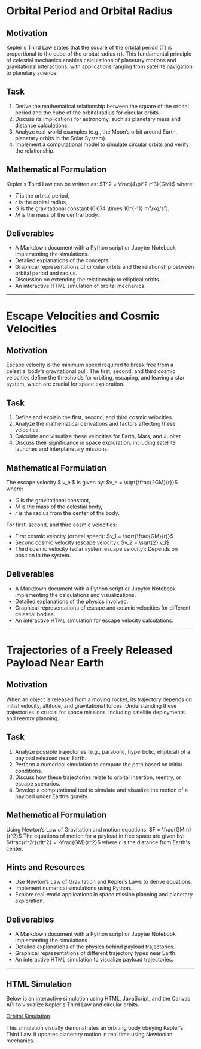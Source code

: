 # Orbital Period and Orbital Radius

## Motivation
Kepler's Third Law states that the square of the orbital period (T) is proportional to the cube of the orbital radius (r). This fundamental principle of celestial mechanics enables calculations of planetary motions and gravitational interactions, with applications ranging from satellite navigation to planetary science.

## Task
1. Derive the mathematical relationship between the square of the orbital period and the cube of the orbital radius for circular orbits.
2. Discuss its implications for astronomy, such as planetary mass and distance calculations.
3. Analyze real-world examples (e.g., the Moon’s orbit around Earth, planetary orbits in the Solar System).
4. Implement a computational model to simulate circular orbits and verify the relationship.

## Mathematical Formulation
Kepler's Third Law can be written as:
$T^2 = \frac{4\pi^2 r^3}{GM}$
where:
- $T$ is the orbital period,
- $r$ is the orbital radius,
- $G$ is the gravitational constant (6.674 \times 10^{-11} m³/kg/s²),
- $M$ is the mass of the central body.

## Deliverables
- A Markdown document with a Python script or Jupyter Notebook implementing the simulations.
- Detailed explanations of the concepts.
- Graphical representations of circular orbits and the relationship between orbital period and radius.
- Discussion on extending the relationship to elliptical orbits.
- An interactive HTML simulation of orbital mechanics.

---

# Escape Velocities and Cosmic Velocities

## Motivation
Escape velocity is the minimum speed required to break free from a celestial body’s gravitational pull. The first, second, and third cosmic velocities define the thresholds for orbiting, escaping, and leaving a star system, which are crucial for space exploration.

## Task
1. Define and explain the first, second, and third cosmic velocities.
2. Analyze the mathematical derivations and factors affecting these velocities.
3. Calculate and visualize these velocities for Earth, Mars, and Jupiter.
4. Discuss their significance in space exploration, including satellite launches and interplanetary missions.

## Mathematical Formulation
The escape velocity $ v_e $ is given by:
$v_e = \sqrt{\frac{2GM}{r}}$
where:
- $G$ is the gravitational constant,
- $M$ is the mass of the celestial body,
- $r$ is the radius from the center of the body.

For first, second, and third cosmic velocities:
- First cosmic velocity (orbital speed): $v_1 = \sqrt{\frac{GM}{r}}$
- Second cosmic velocity (escape velocity): $v_2 = \sqrt{2} v_1$
- Third cosmic velocity (solar system escape velocity): Depends on position in the system.

## Deliverables
- A Markdown document with a Python script or Jupyter Notebook implementing the calculations and visualizations.
- Detailed explanations of the physics involved.
- Graphical representations of escape and cosmic velocities for different celestial bodies.
- An interactive HTML simulation for escape velocity calculations.

---

# Trajectories of a Freely Released Payload Near Earth

## Motivation
When an object is released from a moving rocket, its trajectory depends on initial velocity, altitude, and gravitational forces. Understanding these trajectories is crucial for space missions, including satellite deployments and reentry planning.

## Task
1. Analyze possible trajectories (e.g., parabolic, hyperbolic, elliptical) of a payload released near Earth.
2. Perform a numerical simulation to compute the path based on initial conditions.
3. Discuss how these trajectories relate to orbital insertion, reentry, or escape scenarios.
4. Develop a computational tool to simulate and visualize the motion of a payload under Earth’s gravity.

## Mathematical Formulation
Using Newton’s Law of Gravitation and motion equations:
$F = \frac{GMm}{r^2}$
The equations of motion for a payload in free space are given by:
$\frac{d^2r}{dt^2} = -\frac{GM}{r^2}$
where $r$ is the distance from Earth's center.

## Hints and Resources
- Use Newton’s Law of Gravitation and Kepler’s Laws to derive equations.
- Implement numerical simulations using Python.
- Explore real-world applications in space mission planning and planetary exploration.

## Deliverables
- A Markdown document with a Python script or Jupyter Notebook implementing the simulations.
- Detailed explanations of the physics behind payload trajectories.
- Graphical representations of different trajectory types near Earth.
- An interactive HTML simulation to visualize payload trajectories.

---

## HTML Simulation
Below is an interactive simulation using HTML, JavaScript, and the Canvas API to visualize Kepler's Third Law and circular orbits.

[Orbital Simulation](project_motion.html)

This simulation visually demonstrates an orbiting body obeying Kepler’s Third Law. It updates planetary motion in real time using Newtonian mechanics.

